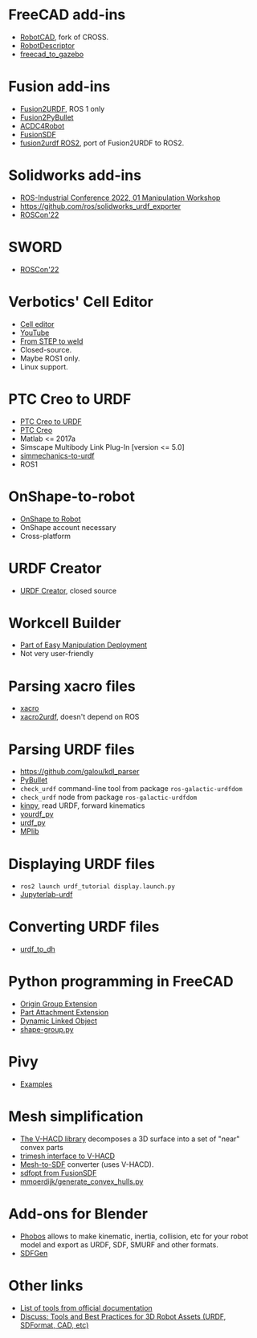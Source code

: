 # FreeCAD add-ins

- [RobotCAD](https://github.com/drfenixion/freecad.overcross/), fork of CROSS.
- [RobotDescriptor](https://github.com/maidenone/RobotDescriptor)
- [freecad_to_gazebo](https://github.com/Dave-Elec/freecad_to_gazebo)

# Fusion add-ins

- [Fusion2URDF](https://github.com/syuntoku14/fusion2urdf), ROS 1 only
- [Fusion2PyBullet](https://github.com/yanshil/Fusion2PyBullet)
- [ACDC4Robot](https://github.com/bionicdl-sustech/ACDC4Robot)
- [FusionSDF](https://github.com/andreasBihlmaier/FusionSDF)
- [fusion2urdf ROS2](https://github.com/dheena2k2/fusion2urdf-ros2), port of Fusion2URDF to ROS2.

# Solidworks add-ins

- [ROS-Industrial Conference 2022, 01 Manipulation Workshop](https://www.youtube.com/watch?v=1AGtBWfMwZk)
- https://github.com/ros/solidworks_urdf_exporter
- [ROSCon'22](https://vimeo.com/showcase/9954564/video/767155036)

# SWORD

- [ROSCon'22](https://youtu.be/mkYRL72wiPo?list=PLXUpEXjGC63zhIdE2P9yZioRTXdkW2PFX&t=1107)

# Verbotics' Cell Editor

- [Cell editor](https://verbotics.com/product/cell-editor/)
- [YouTube](https://www.youtube.com/watch?v=j0nLaukcTIo)
- [From STEP to weld](https://verbotics.com/wp-content/uploads/2022/10/from-Step-to-Weld.mp4)
- Closed-source.
- Maybe ROS1 only.
- Linux support.

# PTC Creo to URDF

- [PTC Creo to URDF](https://github.com/icub-tech-iit/cad-libraries/wiki/Prepare-PTC-Creo-Mechanism-for-URDF)
- [PTC Creo](https://www.ptc.com/en/products/creo)
- Matlab <= 2017a
- Simscape Multibody Link Plug-In [version <= 5.0]
- [simmechanics-to-urdf](https://github.com/robotology-playground/simmechanics-to-urdf)
- ROS1

# OnShape-to-robot

- [OnShape to Robot](https://onshape-to-robot.readthedocs.io/en/latest/)
- OnShape account necessary
- Cross-platform

# URDF Creator

- [URDF Creator](https://www.roboeverything.com/), closed source

# Workcell Builder

- [Part of Easy Manipulation Deployment](https://easy-manipulation-deployment-docs.readthedocs.io/en/latest/emd_packages/workcell_builder/workcell_builder.html)
- Not very user-friendly

# Parsing xacro files

- [xacro](https://github.com/ros/xacro)
- [xacro2urdf](https://github.com/doctorsrn/xacro2urdf), doesn't depend on ROS

# Parsing URDF files

- https://github.com/galou/kdl_parser
- [PyBullet](https://docs.google.com/document/d/10sXEhzFRSnvFcl3XxNGhnD4N2SedqwdAvK3dsihxVUA/edit#heading=h.sbnykoneq1me)
- `check_urdf` command-line tool from package `ros-galactic-urdfdom`
- `check_urdf` node from package `ros-galactic-urdfdom`
- [kinpy](https://github.com/neka-nat/kinpy), read URDF, forward kinematics
- [yourdf_py](https://github.com/clemense/yourdfpy)
- [urdf_py](https://github.com/mmatl/urdfpy)
- [MPlib](https://motion-planning-lib.readthedocs.io/latest/)

# Displaying URDF files

- `ros2 launch urdf_tutorial display.launch.py`
- [Jupyterlab-urdf](https://jupyterlab-urdf.readthedocs.io/en/latest/)

# Converting URDF files

- [urdf_to_dh](https://github.com/mcevoyandy/urdf_to_dh/)

# Python programming in FreeCAD

- [Origin Group Extension](https://github.com/gbroques/freecad-origin-group-extension-python-example)
- [Part Attachment Extension](https://github.com/gbroques/freecad-part-attachment-python-example)
- [Dynamic Linked Object](https://github.com/gbroques/freecad-dynamic-linked-object)
- [shape-group.py](https://gist.github.com/realthunder/40cd71a3085be666c3e2d718171de133)

# Pivy

- [Examples](https://github.com/coin3d/pivy/tree/master/examples/Mentor)

# Mesh simplification

- [The V-HACD library](https://github.com/kmammou/v-hacd/) decomposes a 3D surface into a set of "near" convex parts
- [trimesh interface to V-HACD](https://trimsh.org/trimesh.interfaces.vhacd.html)
- [Mesh-to-SDF](https://github.com/kmammou/v-hacd/) converter (uses V-HACD).
- [sdfopt from FusionSDF](https://github.com/andreasBihlmaier/FusionSDF/blob/main/sdfopt/README.md)
- [mmoerdijk/generate_convex_hulls.py](https://gist.github.com/mmoerdijk/cbffdf69635adb62f6c73dbde22f8dd1)

# Add-ons for Blender

- [Phobos](https://github.com/dfki-ric/phobos) allows to make kinematic, inertia, collision, etc for your robot model and export as URDF, SDF, SMURF and other formats.
- [SDFGen](https://github.com/cole-bsmr/SDFGen)

# Other links

- [List of tools from official documentation](https://docs.ros.org/en/rolling/Tutorials/Intermediate/URDF/Exporting-an-URDF-File.html)
- [Discuss: Tools and Best Practices for 3D Robot Assets (URDF, SDFormat, CAD, etc)](https://discourse.ros.org/t/discuss-tools-and-best-practices-for-3d-robot-assets-urdf-sdformat-cad-etc/36997/1)

<!-- https://rocksi.net/ -->